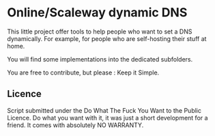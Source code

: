 # Online/Scaleway dynamic DNS

This little project offer tools to help people who want to set a DNS dynamically. For example, for people who are self-hosting their stuff at home.

You will find some implementations into the dedicated subfolders.

You are free to contribute, but please : Keep it Simple.

## Licence

Script submitted under the Do What The Fuck You Want to the Public Licence. Do what you want with it, it was just a short development for a friend. It comes with absolutely NO WARRANTY.